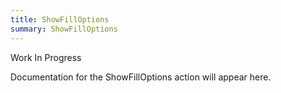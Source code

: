 ```yaml
---
title: ShowFillOptions
summary: ShowFillOptions
---
```


Work In Progress

Documentation for the ShowFillOptions action will appear here.